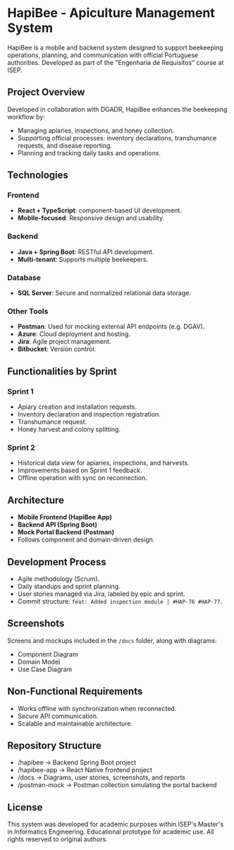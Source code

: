# HapiBee - Apiculture Management System

HapiBee is a mobile and backend system designed to support beekeeping operations, planning, and communication with official Portuguese authorities. Developed as part of the "Engenharia de Requisitos" course at ISEP.

## Project Overview

Developed in collaboration with DGADR, HapiBee enhances the beekeeping workflow by:
- Managing apiaries, inspections, and honey collection.
- Supporting official processes: inventory declarations, transhumance requests, and disease reporting.
- Planning and tracking daily tasks and operations.

## Technologies

### Frontend
- **React + TypeScript**: component-based UI development.
- **Mobile-focused**: Responsive design and usability.

### Backend
- **Java + Spring Boot**: RESTful API development.
- **Multi-tenant**: Supports multiple beekeepers.

### Database
- **SQL Server**: Secure and normalized relational data storage.

### Other Tools
- **Postman**: Used for mocking external API endpoints (e.g. DGAV).
- **Azure**: Cloud deployment and hosting.
- **Jira**: Agile project management.
- **Bitbucket**: Version control.

## Functionalities by Sprint

### Sprint 1
- Apiary creation and installation requests.
- Inventory declaration and inspection registration.
- Transhumance request.
- Honey harvest and colony splitting.

### Sprint 2
- Historical data view for apiaries, inspections, and harvests.
- Improvements based on Sprint 1 feedback.
- Offline operation with sync on reconnection.

## Architecture

- **Mobile Frontend (HapiBee App)**
- **Backend API (Spring Boot)**
- **Mock Portal Backend (Postman)**
- Follows component and domain-driven design.

## Development Process

- Agile methodology (Scrum).
- Daily standups and sprint planning.
- User stories managed via Jira, labeled by epic and sprint.
- Commit structure: `feat: Added inspection module | #HAP-76 #HAP-77`.

## Screenshots

Screens and mockups included in the `/docs` folder, along with diagrams:
- Component Diagram
- Domain Model
- Use Case Diagram

## Non-Functional Requirements

- Works offline with synchronization when reconnected.
- Secure API communication.
- Scalable and maintainable architecture.

## Repository Structure

- /hapibee → Backend Spring Boot project
- /hapibee-app → React Native frontend project
- /docs → Diagrams, user stories, screenshots, and reports
- /postman-mock → Postman collection simulating the portal backend

## License
This system was developed for academic purposes within ISEP's Master's in Informatics Engineering.
Educational prototype for academic use. All rights reserved to original authors.


